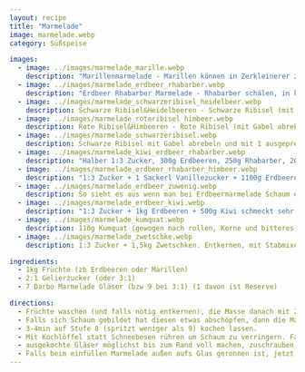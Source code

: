 ```yaml
---
layout: recipe
title: "Marmelade"
image: marmelade.webp
category: Süßspeise

images:
  - image: ../images/marmelade_marille.webp
    description: "Marillenmarmelade - Marillen können in Zerkleinerer zerkleinert werden ohne dass sich Schaum bildet (links 3:1, rechts 2:1)"
  - image: ../images/marmelade_erdbeer_rhabarber.webp
    description: "Erdbeer Rhabarber Marmelade - Rhabarber schälen, in kleine Stücke schneiden und mit Erdbeeren im Topf mit Pürierstab zerkleinern. +1 Sackerl Vanillezucker und 1:2 Zucker nehmen. Nächstes Mal ohne Vanillezucker und mit 1:3 testen weil sehr süß"
  - image: ../images/marmelade_schwarzeribisel_heidelbeer.webp
    description: Schwarze Ribisel&Heidelbeeren - Schwarze Ribisel (mit Gabel abrebeln) zerkleinern und Masse aufkochen (damit flüssiger; sonst bleibt alles im Sieb), dann absieben. Heidelbeeren zerkleinern und direkt dazu
  - image: ../images/marmelade_roteribisel_himbeer.webp
    description: Rote Ribisel&Himbeeren - Rote Ribisel (mit Gabel abrebeln) und Himbeeren zerkleinern und Masse aufkochen (damit flüssiger; sonst bleibt alles im Sieb), dann absieben. (Ergebnis war sehr Gelee-artig, besser mit Heidelbeeren weil die flüssiger sind)
  - image: ../images/marmelade_schwarzeribisel.webp
    description: Schwarze Ribisel mit Gabel abrebeln und mit 1 ausgepressten Zitrone ca 5min aufkochen und währenddessen zerdrücken. Danach durch Sieb in 2. Topf (der auf Waage steht) drücken (man verliert ca 1/3 der Masse an Kernen etc). 50% von der gesiebten Masse kommt als Zucker dazu (davon 20g Vanillezucker) und nochmal 3min aufkochen. Letztes Mal 1 große Zitrone, 820g Ribisel (nach Sieben ca 560g), dazu 260g Zucker + 20g Vanillezucker gegeben. Ergibt 3,5 Gläser. Geschmacklich super (wie Black Sun Cocktail) aber etwas zu flüssig (stört aber nicht). Nächstes Mal evtl Gelierzucker nehmen
  - image: ../images/marmelade_kiwi_erdbeer_rhabarber.webp
    description: "Halber 1:3 Zucker, 300g Erdbeeren, 250g Rhabarber, 200g Kiwi - schwer zuzubereiten weil sehr dickflüssig, relativ sauer und Farbe nicht so schön aber geschmacklich säuerlich gut und interessant. Daraus gelernt: Großteil muss Erdbeer sein, dann Kiwi ODER Rhabarber dazu"
  - image: ../images/marmelade_erdbeer_rhabarber_himbeer.webp
    description: "1:3 Zucker + 1 Sackerl Vanillezucker + 1100g Erdbeeren + 200g Himbeeren (tiefgekühlt) + 200g Rhabarber (vorgeschnitten aus TK). Zuerst Himbeeren auftauen und gut zerkleinern damit keine Kerne spürbar sind, danach Rhabarba dazu und zerkleinern, dann Erdbeeren und zerkleinern, dann aufkochen. Schmeckt super und fast noch besser als Erdbeer+Rhabarber"
  - image: ../images/marmelade_erdbeer_zuwenig.webp
    description: So sieht es aus wenn man bei Erdbeermarmelade Schaum einfüllt und die Gläser nicht randvoll macht. Beides verringert die Haltbarkeit!
  - image: ../images/marmelade_erdbeer_kiwi.webp
    description: "1:3 Zucker + 1kg Erdbeeren + 500g Kiwi schmeckt sehr gut"
  - image: ../images/marmelade_kumquat.webp
    description: 110g Kumquat (gewogen nach rollen, Kerne und bitteres Weißes entfernen, in Stücke geschnitten), 58g Zucker + 8g Vanillezucker, 90g Wasser. 5min Stufe 8 Kochen wird sehr Geleeartig (Achtung karamellisiert schnell), am Schluss pürieren, schmeckt sehr orangig durch Schale
  - image: ../images/marmelade_zwetschke.webp
    description: 1:3 Zucker + 1,5kg Zwetschken. Entkernen, mit Stabmixer fein pürieren, dann in Topf mit Zucker aufkochen und wenn die Masse kocht auf Stufe 6 zugedeckt ca 8min köcheln lassen. Anschließend abfüllen

ingredients:
  - 1kg Früchte (zb Erdbeeren oder Marillen)
  - 2:1 Gelierzucker (oder 3:1)
  - 7 Darbo Marmelade Gläser (bzw 9 bei 3:1) (1 davon ist Reserve)

directions:
  - Früchte waschen (und falls nötig entkernen), die Masse danach mit Zerkleinerer zerkleinern (macht Masse sehr fein, locker und einfach zum Einfüllen). Bei Erdbeeren wird es aber sehr schäumig, daher besser zerstampfen und dann kurz mit Pürierstab pürieren um Schaum zu vermeiden.
  - Falls sich Schaum gebildet hat diesen etwas abschöpfen, dann die Masse im größten Topf aufkochen und Gelierzucker dazugeben
  - 3-4min auf Stufe 8 (spritzt weniger als 9) kochen lassen.
  - Mit Kochlöffel statt Schneebesen rühren um Schaum zu verringern. Falls sich Schaum bildet, am Ende mit Löffel schnell abschöpfen bevor man die Gläser befüllt. Die Schaummasse passt perfekt für Roulade oder zu Germknödel.
  - ausgekochte Gläser möglichst bis zum Rand voll machen, zuschrauben und auf den Kopf stellen
  - Falls beim einfüllen Marmelade außen aufs Glas geronnen ist, jetzt mit Küchenrolle abwischen (geht noch leichter solange die Marmelade flüssig ist)
---
```

